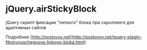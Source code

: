 # jQuery.airStickyBlock

jQuery скрипт фиксации "липкого" блока при скроллинге для адаптивных сайтов 

Подробнее [http://postovoy.net](http://postovoy.net/jquery-plagin-fiksiruyuschegosya-lipkogo-bloka.html)